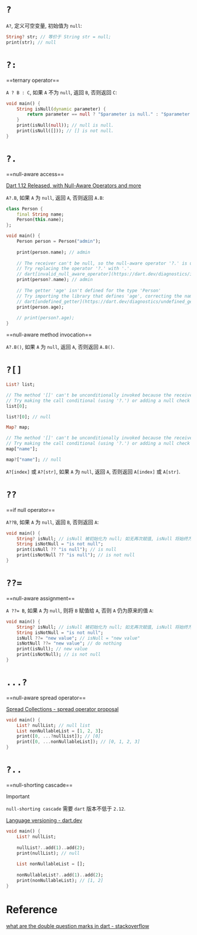 # `?`

`A?`, 定义可空变量, 初始值为 `null`:

```dart
String? str; // 等价于 String str = null;
print(str); // null
```

# `?:`

==ternary operator==

`A ? B : C`, 如果 `A` 不为 `null`, 返回 `B`, 否则返回 `C`:

```dart
void main() {
	String isNull(dynamic parameter) {
		return parameter == null ? "$parameter is null." : "$parameter is not null.";
	}
	print(isNull(null)); // null is null.
	print(isNull([])); // [] is not null.
}
```

# `?.`

==null-aware access==

[Dart 1.12 Released, with Null-Aware Operators and more](https://news.dartlang.org/2015/08/dart-112-released-with-null-aware.html)

`A?.B`, 如果 `A` 为 `null`, 返回 `A`, 否则返回 `A.B`:

```dart
class Person {
	final String name;
	Person(this.name);
};

void main() {
	Person person = Person("admin");
	
	print(person.name); // admin
	
	// The receiver can't be null, so the null-aware operator '?.' is unnecessary.
	// Try replacing the operator '?.' with '.'.
	// dart[invalid_null_aware_operator](https://dart.dev/diagnostics/invalid_null_aware_operator)
	print(person?.name); // admin
	
	// The getter 'age' isn't defined for the type 'Person'
	// Try importing the library that defines 'age', correcting the name to the name of an existing getter, or defining a getter or field named 'age'.
	// dart[undefined_getter](https://dart.dev/diagnostics/undefined_getter)
	print(person.age);
	
	// print(person?.age);
}
```

==null-aware method invocation==

`A?.B()`, 如果 `A` 为 `null`, 返回 `A`, 否则返回 `A.B()`.

# `?[]`

```dart
List? list;

// The method '[]' can't be unconditionally invoked because the receiver can be 'null'.
// Try making the call conditional (using '?.') or adding a null check to the target ('!').
list[0];

list?[0]; // null

Map? map;

// The method '[]' can't be unconditionally invoked because the receiver can be 'null'.
// Try making the call conditional (using '?.') or adding a null check to the target ('!').
map["name"];

map?["name"]; // null
```

`A?[index]` 或 `A?[str]`, 如果 `A` 为 `null`, 返回 `A`, 否则返回 `A[index]` 或 `A[str]`.

# `??`

==if null operator==

`A??B`, 如果 `A` 为 `null`, 返回 `B`, 否则返回 `A`:

```dart
void main() {
	String? isNull; // isNull 被初始化为 null; 如无再次赋值, isNull 将始终为 null
	String isNotNull = "is not null";
	print(isNull ?? "is null"); // is null
	print(isNotNull ?? "is null"); // is not null
}
```

# `??=`

==null-aware assignment==

`A ??= B`, 如果 `A` 为 `null`, 则将 `B` 赋值给 `A`, 否则 `A` 仍为原来的值 `A`:

```dart
void main() {
	String? isNull; // isNull 被初始化为 null; 如无再次赋值, isNull 将始终为 null
	String isNotNull = "is not null";
	isNull ??= "new value"; // isNull = "new value"
	isNotNull ??= "new value"; // do nothing
	print(isNull); // new value
	print(isNotNull); // is not null
}
```

# `...?`

==null-aware spread operator==

[Spread Collections - spread operator proposal](https://github.com/dart-lang/language/blob/master/accepted/2.3/spread-collections/feature-specification.md)

```dart
void main() {
	List? nullList; // null list
	List nonNullableList = [1, 2, 3];
	print([0, ...?nullList]); // [0]
	print([0, ...nonNullableList]); // [0, 1, 2, 3]
}
```

# `?..`

==null-shorting cascade== 

> [!important]
> `null-shorting cascade` 需要 `dart` 版本不低于 `2.12`.

[Language versioning - dart.dev](https://dart.dev/guides/language/evolution#language-versioning)

```dart
void main() {
	List? nullList;
	
	nullList?..add(1)..add(2);
	print(nullList); // null
	
	List nonNullableList = [];
	
	nonNullableList?..add(1)..add(2);
	print(nonNullableList); // [1, 2]
}
```

# Reference

[what are the double question marks in dart - stackoverflow](https://stackoverflow.com/questions/54031804/what-are-the-double-question-marks-in-dart/54031805#54031805)